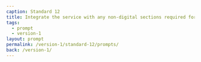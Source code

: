 ```yaml
---
caption: Standard 12
title: Integrate the service with any non-digital sections required for legal reasons.
tags:
  - prompt
  - version-1
layout: prompt
permalink: /version-1/standard-12/prompts/
back: /version-1/
---
```

